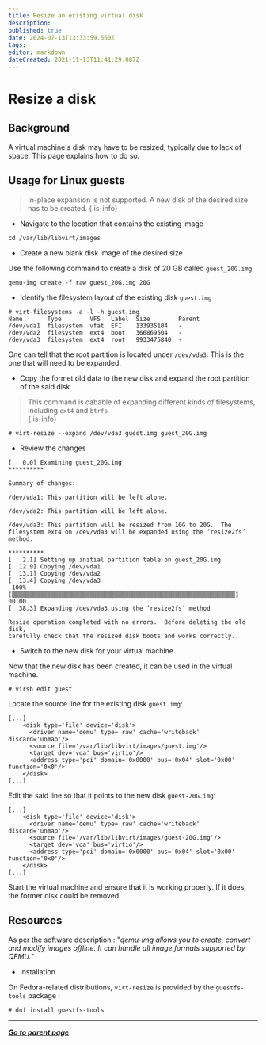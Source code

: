 ```yaml
---
title: Resize an existing virtual disk
description: 
published: true
date: 2024-07-13T13:33:59.560Z
tags: 
editor: markdown
dateCreated: 2021-11-13T11:41:29.087Z
---
```


# Resize a disk

## Background

A virtual machine's disk may have to be resized, typically due to lack of space. This page explains how to do so.

## Usage for Linux guests

> In-place expansion is not supported. A new disk of the desired size has to be created.
{.is-info}

* Navigate to the location that contains the existing image

```
cd /var/lib/libvirt/images
```

* Create a new blank disk image of the desired size

Use the following command to create a disk of 20 GB called `guest_20G.img`. 

```
qemu-img create -f raw guest_20G.img 20G
```

* Identify the filesystem layout of the existing disk `guest.img`

```
# virt-filesystems -a -l -h guest.img
Name       Type        VFS   Label  Size        Parent
/dev/vda1  filesystem  vfat  EFI    133935104   -
/dev/vda2  filesystem  ext4  boot   366869504   -
/dev/vda3  filesystem  ext4  root   9933475840  -
```

One can tell that the root partition is located under `/dev/vda3`. This is the one that will need to be expanded.

* Copy the formet old data to the new disk and expand the root partition of the said disk

> This command is cabable of expanding different kinds of filesystems, including `ext4` and `btrfs`  
{.is-info}

```
# virt-resize --expand /dev/vda3 guest.img guest_20G.img
``` 

* Review the changes

```
[   0.0] Examining guest_20G.img
**********

Summary of changes:

/dev/vda1: This partition will be left alone.

/dev/vda2: This partition will be left alone.

/dev/vda3: This partition will be resized from 10G to 20G.  The 
filesystem ext4 on /dev/vda3 will be expanded using the ‘resize2fs’ 
method.

**********
[   2.1] Setting up initial partition table on guest_20G.img
[  12.9] Copying /dev/vda1
[  13.1] Copying /dev/vda2
[  13.4] Copying /dev/vda3
 100% ⟦▒▒▒▒▒▒▒▒▒▒▒▒▒▒▒▒▒▒▒▒▒▒▒▒▒▒▒▒▒▒▒▒▒▒▒▒▒▒▒▒▒▒▒▒▒▒▒▒▒▒▒▒▒▒▒▒▒▒▒▒▒▒▒⟧ 00:00
[  38.3] Expanding /dev/vda3 using the ‘resize2fs’ method

Resize operation completed with no errors.  Before deleting the old disk, 
carefully check that the resized disk boots and works correctly.
```

* Switch to the new disk for your virtual machine

Now that the new disk has been created, it can be used in the virtual machine.

```
# virsh edit guest
```

Locate the source line for the existing disk `guest.img`:

```
[...]
    <disk type='file' device='disk'>
      <driver name='qemu' type='raw' cache='writeback' discard='unmap'/>
      <source file='/var/lib/libvirt/images/guest.img'/>
      <target dev='vda' bus='virtio'/>
      <address type='pci' domain='0x0000' bus='0x04' slot='0x00' function='0x0'/>
    </disk>
[...]
```

Edit the said line so that it points to the new disk `guest-20G.img`:

```
[...]
    <disk type='file' device='disk'>
      <driver name='qemu' type='raw' cache='writeback' discard='unmap'/>
      <source file='/var/lib/libvirt/images/guest-20G.img'/>
      <target dev='vda' bus='virtio'/>
      <address type='pci' domain='0x0000' bus='0x04' slot='0x00' function='0x0'/>
    </disk>
[...]
```

Start the virtual machine and ensure that it is working properly. If it does, the former disk could be removed.

## Resources

As per the software description : "*qemu-img allows you to create, convert and modify images offline. It can handle all image formats supported by QEMU.*"

* Installation

On Fedora-related distributions, `virt-resize` is provided by the `guestfs-tools` package : 

```
# dnf install guestfs-tools
```

---

*[**Go to parent page**](https://wiki.phyllo.me/)*